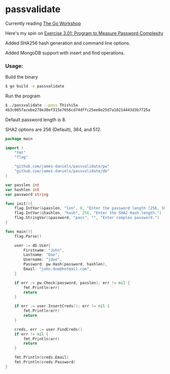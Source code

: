 # passvalidate
Currently reading [The Go Workshop](https://courses.packtpub.com/courses/go)

Here's my spin on [Exercise 3.01: Program to Measure Password Complexity](https://github.com/PacktWorkshops/The-Go-Workshop/blob/master/Chapter03/Exercise03.01/main.go)

Added SHA256 hash generation and command line options.

Added MongoDB support with insert and find operations.

### Usage:
Build the binary
```Bash
$ go build -o passvalidate
```

Run the program
```Bash
$ ./passvalidate --pass This%i5a
4b3c0857acebe278e38ef315e7656cd74dffc25ee8e25d7a10214443d3b7725a
```

Default password length is 8.

SHA2 options are 256 (Default), 384, and 512.

```GO
package main

import (
	"fmt"
	"flag"

	"github.com/james-daniels/passvalidate/pw"
	"github.com/james-daniels/passvalidate/db"
)

var passlen int
var hashlen int
var password string

func init(){
	flag.IntVar(&passlen, "len", 8, "Enter the password length (256, 384, 512).")
	flag.IntVar(&hashlen, "hash", 256, "Enter the SHA2 Hash length.")
	flag.StringVar(&password, "pass", "", "Enter complex password.")
}

func main(){
	flag.Parse()

	user := db.User{
		Firstname: "John",
		Lastname: "Doe",
		Username: "jdoe",
		Password: pw.Hash(password, hashlen),
		Email: "john.doe@hotmail.com",
	}

	if err := pw.Check(password, passlen); err != nil {
		fmt.Println(err)
		return 
	}

	if err := user.InsertCreds(); err != nil {
		fmt.Println(err)
		return
	}

	creds, err := user.FindCreds()
	if err != nil {
		fmt.Println(err)
		return
	}

	fmt.Println(creds.Email)
	fmt.Println(creds.Password)
}
```